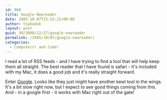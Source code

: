 ```yaml
---
id: 960
title: Google Newreader
date: 2005-10-07T23:52:21+00:00
author: tsykoduk
layout: post
guid: 30/2008/12/27/google-newreader
permalink: /2005/10/07/google-newreader/
categories:
  - Computers! and Code!
---
```

<p>I read a lot of <span class="caps">RSS</span> feeds - and I have trying to find a tool that will help keep them all straight. The best reader that I have found is safari - it's included with my Mac, it does a good job and it's really straight forward.</p>


<p>Enter <a href="http://www.google.com/reader/things/intro">Google</a>. Looks like they just might have another kewl tool in the wings. It's a bit slow right now, but I expect to see good things coming from this. And - in a google first - it works with Mac right out of the gate!</p>